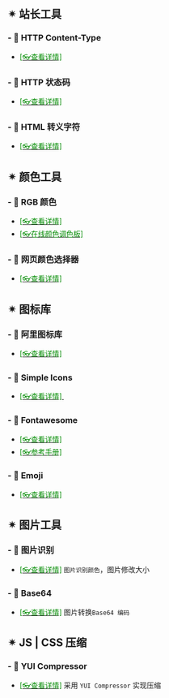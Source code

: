 <br/>



## ✴ 站长工具

### - 🔸 HTTP Content-Type

- [<span style='color:#008B00'>[👓查看详情]</span>](https://tool.oschina.net/commons ':target=_blank')

### - 🔸 HTTP 状态码

- [<span style='color:#008B00'>[👓查看详情]</span>](https://tool.oschina.net/commons?type=5 ':target=_blank')

### - 🔸 HTML 转义字符

- [<span style='color:#008B00'>[👓查看详情]</span>](https://tool.oschina.net/commons?type=2 ':target=_blank')



## ✴ 颜色工具

### - 🔸 RGB 颜色

- [<span style='color:#008B00'>[👓查看详情]</span>](https://tool.oschina.net/commons?type=3 ':target=_blank')
- [<span style='color:#008B00'>[👓在线颜色调色板]</span>](https://www.sojson.com/web/panel.html ':target=_blank')

### - 🔸 网页颜色选择器

- [<span style='color:#008B00'>[👓查看详情]</span>](https://www.sojson.com/web/page.html ':target=_blank')

## ✴ 图标库

### - 🔸 阿里图标库

- [<span style='color:#008B00'>[👓查看详情]</span>](https://www.iconfont.cn/ ':target=_blank') 

### - 🔸 Simple Icons

- [<span style='color:#008B00'>[👓查看详情]</span> ](https://simpleicons.org ':target=_blank')

### - 🔸 Fontawesome

- [<span style='color:#008B00'>[👓查看详情]</span>](https://fontawesome.dashgame.com/ ':target=_blank') 
- [<span style='color:#008B00'>[👓参考手册]</span>](https://www.runoob.com/font-awesome/fontawesome-reference.html ':target=_blank')

### - 🔸 Emoji

- [<span style='color:#008B00'>[👓查看详情]</span>](https://www.emojiall.com/zh-hans/all-emojis ':target=_blank') 


## ✴ 图片工具

### - 🔸 图片识别

- [<span style='color:#008B00'>[👓查看详情]</span>](https://www.sojson.com/web/img.html ':target=_blank') `图片识别颜色`，图片修改大小

### - 🔸 Base64

- [<span style='color:#008B00'>[👓查看详情]</span>](http://tool.chinaz.com/tools/imgtobase/ ':target=_blank') 图片转换`Base64 编码`

## ✴  JS | CSS 压缩

### - 🔸 YUI Compressor

- [<span style='color:#008B00'>[👓查看详情]</span>](https://tool.oschina.net/jscompress ':target=_blank') 采用 `YUI Compressor` 实现压缩





